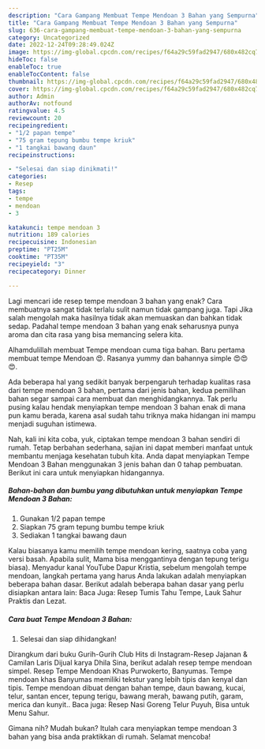 ```yaml
---
description: "Cara Gampang Membuat Tempe Mendoan 3 Bahan yang Sempurna"
title: "Cara Gampang Membuat Tempe Mendoan 3 Bahan yang Sempurna"
slug: 636-cara-gampang-membuat-tempe-mendoan-3-bahan-yang-sempurna
category: Uncategorized
date: 2022-12-24T09:28:49.024Z
image: https://img-global.cpcdn.com/recipes/f64a29c59fad2947/680x482cq70/tempe-mendoan-3-bahan-foto-resep-utama.jpg
hideToc: false
enableToc: true
enableTocContent: false
thumbnail: https://img-global.cpcdn.com/recipes/f64a29c59fad2947/680x482cq70/tempe-mendoan-3-bahan-foto-resep-utama.jpg
cover: https://img-global.cpcdn.com/recipes/f64a29c59fad2947/680x482cq70/tempe-mendoan-3-bahan-foto-resep-utama.jpg
author: Admin
authorAv: notfound
ratingvalue: 4.5
reviewcount: 20
recipeingredient:
- "1/2 papan tempe"
- "75 gram tepung bumbu tempe kriuk"
- "1 tangkai bawang daun"
recipeinstructions:

- "Selesai dan siap dinikmati!"
categories:
- Resep
tags:
- tempe
- mendoan
- 3

katakunci: tempe mendoan 3 
nutrition: 189 calories
recipecuisine: Indonesian
preptime: "PT25M"
cooktime: "PT35M"
recipeyield: "3"
recipecategory: Dinner

---
```



Lagi mencari ide resep tempe mendoan 3 bahan yang enak? Cara membuatnya sangat tidak terlalu sulit namun tidak gampang juga. Tapi Jika salah mengolah maka hasilnya tidak akan memuaskan dan bahkan tidak sedap. Padahal tempe mendoan 3 bahan yang enak seharusnya punya aroma dan cita rasa yang bisa memancing selera kita.


Alhamdulillah membuat Tempe mendoan cuma tiga bahan. Baru pertama membuat tempe Mendoan 😍. Rasanya yummy dan bahannya simple 😍😍😍.

Ada beberapa hal yang sedikit banyak berpengaruh terhadap kualitas rasa dari tempe mendoan 3 bahan, pertama dari jenis bahan, kedua pemilihan bahan segar sampai cara membuat dan menghidangkannya. Tak perlu pusing kalau hendak menyiapkan tempe mendoan 3 bahan enak di mana pun kamu berada, karena asal sudah tahu triknya maka hidangan ini mampu menjadi suguhan istimewa.


Nah, kali ini kita coba, yuk, ciptakan tempe mendoan 3 bahan sendiri di rumah. Tetap berbahan sederhana, sajian ini dapat memberi manfaat untuk membantu menjaga kesehatan tubuh kita. Anda dapat menyiapkan Tempe Mendoan 3 Bahan menggunakan 3 jenis bahan dan 0 tahap pembuatan. Berikut ini cara untuk menyiapkan hidangannya.

<!--inarticleads1-->

##### Bahan-bahan dan bumbu yang dibutuhkan untuk menyiapkan Tempe Mendoan 3 Bahan:

1. Gunakan 1/2 papan tempe
1. Siapkan 75 gram tepung bumbu tempe kriuk
1. Sediakan 1 tangkai bawang daun


Kalau biasanya kamu memilih tempe mendoan kering, saatnya coba yang versi basah. Apabila sulit, Mama bisa menggantinya dengan tepung terigu biasa). Menyadur kanal YouTube Dapur Kristia, sebelum mengolah tempe mendoan, langkah pertama yang harus Anda lakukan adalah menyiapkan beberapa bahan dasar. Berikut adalah beberapa bahan dasar yang perlu disiapkan antara lain: Baca Juga: Resep Tumis Tahu Tempe, Lauk Sahur Praktis dan Lezat. 

<!--inarticleads2-->

##### Cara buat Tempe Mendoan 3 Bahan:


1. Selesai dan siap dihidangkan!

Dirangkum dari buku Gurih-Gurih Club Hits di Instagram-Resep Jajanan &amp; Camilan Laris Dijual karya Dhila Sina, berikut adalah resep tempe mendoan simpel. Resep Tempe Mendoan Khas Purwokerto, Banyumas. Tempe mendoan khas Banyumas memiliki tekstur yang lebih tipis dan kenyal dan tipis. Tempe mendoan dibuat dengan bahan tempe, daun bawang, kucai, telur, santan encer, tepung terigu, bawang merah, bawang putih, garam, merica dan kunyit.. Baca juga: Resep Nasi Goreng Telur Puyuh, Bisa untuk Menu Sahur. 

Gimana nih? Mudah bukan? Itulah cara menyiapkan tempe mendoan 3 bahan yang bisa anda praktikkan di rumah. Selamat mencoba!
